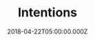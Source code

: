 ---
title: "Intentions"
image: "https://i.imgur.com/ZxKnZOx.png"
date: "2018-04-22T05:00:00.000Z"
video:
  type: "vimeo"
  id: "265997846"
speaker:
  name: "Rob Yanike"
  permalink: "rob-yanike"
series: "untapped"
---